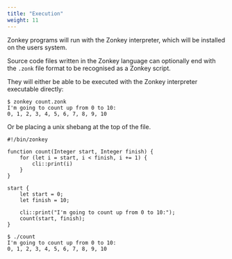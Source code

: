 ```yaml
---
title: "Execution"
weight: 11
---
```


Zonkey programs will run with the Zonkey interpreter, which will be installed on the users system.

Source code files written in the Zonkey language can optionally end with the `.zonk` file format to be recognised as a Zonkey script.

They will either be able to be executed with the Zonkey interpreter executable directly:

```output
$ zonkey count.zonk
I'm going to count up from 0 to 10:
0, 1, 2, 3, 4, 5, 6, 7, 8, 9, 10
```

Or be placing a unix shebang at the top of the file.

```zonkey
#!/bin/zonkey

function count(Integer start, Integer finish) {
	for (let i = start, i < finish, i += 1) {
		cli::print(i)
	}
}

start {
	let start = 0;
	let finish = 10;

	cli::print("I'm going to count up from 0 to 10:");
	count(start, finish);
}
```

```output
$ ./count
I'm going to count up from 0 to 10:
0, 1, 2, 3, 4, 5, 6, 7, 8, 9, 10
```
